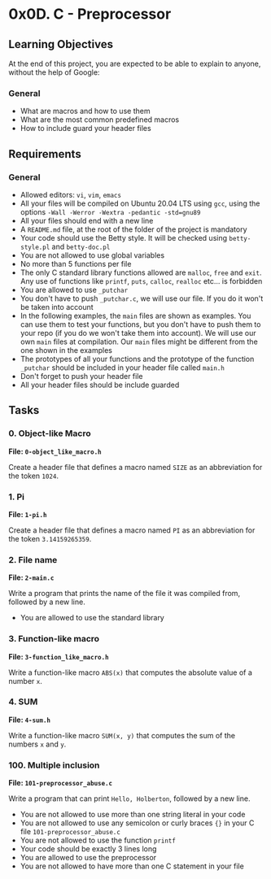 # 0x0D. C - Preprocessor

## Learning Objectives

At the end of this project, you are expected to be able to explain to anyone, without the help of Google:

### General
- What are macros and how to use them
- What are the most common predefined macros
- How to include guard your header files

## Requirements

### General
- Allowed editors: `vi`, `vim`, `emacs`
- All your files will be compiled on Ubuntu 20.04 LTS using `gcc`, using the options `-Wall -Werror -Wextra -pedantic -std=gnu89`
- All your files should end with a new line
- A `README.md` file, at the root of the folder of the project is mandatory
- Your code should use the Betty style. It will be checked using `betty-style.pl` and `betty-doc.pl`
- You are not allowed to use global variables
- No more than 5 functions per file
- The only C standard library functions allowed are `malloc`, `free` and `exit`. Any use of functions like `printf`, `puts`, `calloc`, `realloc` etc… is forbidden
- You are allowed to use `_putchar`
- You don't have to push `_putchar.c`, we will use our file. If you do it won't be taken into account
- In the following examples, the `main` files are shown as examples. You can use them to test your functions, but you don't have to push them to your repo (if you do we won't take them into account). We will use our own `main` files at compilation. Our `main` files might be different from the one shown in the examples
- The prototypes of all your functions and the prototype of the function `_putchar` should be included in your header file called `main.h`
- Don't forget to push your header file
- All your header files should be include guarded

## Tasks

### 0. Object-like Macro
**File: `0-object_like_macro.h`**

Create a header file that defines a macro named `SIZE` as an abbreviation for the token `1024`.

### 1. Pi
**File: `1-pi.h`**

Create a header file that defines a macro named `PI` as an abbreviation for the token `3.14159265359`.

### 2. File name
**File: `2-main.c`**

Write a program that prints the name of the file it was compiled from, followed by a new line.
- You are allowed to use the standard library

### 3. Function-like macro
**File: `3-function_like_macro.h`**

Write a function-like macro `ABS(x)` that computes the absolute value of a number `x`.

### 4. SUM
**File: `4-sum.h`**

Write a function-like macro `SUM(x, y)` that computes the sum of the numbers `x` and `y`.

### 100. Multiple inclusion
**File: `101-preprocessor_abuse.c`**

Write a program that can print `Hello, Holberton`, followed by a new line.
- You are not allowed to use more than one string literal in your code
- You are not allowed to use any semicolon or curly braces `{}` in your C file `101-preprocessor_abuse.c`
- You are not allowed to use the function `printf`
- Your code should be exactly 3 lines long
- You are allowed to use the preprocessor
- You are not allowed to have more than one C statement in your file
